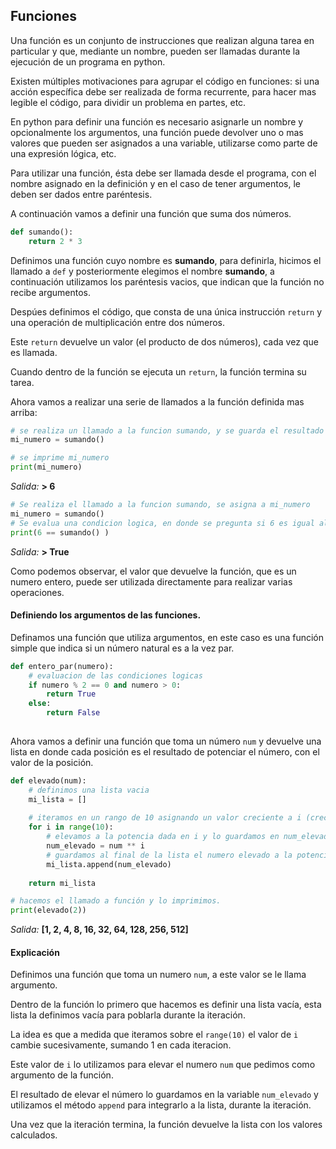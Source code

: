 ## Funciones

Una función es un conjunto de instrucciones que realizan alguna tarea en particular y que, mediante un nombre, pueden ser llamadas durante la ejecución de un programa en python.


Existen múltiples motivaciones para agrupar el código en funciones: si una acción específica debe ser realizada de forma recurrente, para hacer mas legible el código, para dividir un problema en partes, etc.

En python para definir una función es necesario asignarle un nombre y opcionalmente los argumentos, una función puede devolver uno o mas valores que pueden ser asignados a una variable, utilizarse como parte de una expresión lógica, etc.

Para utilizar una función, ésta debe ser llamada desde el programa, con el nombre asignado en la definición y en el caso de tener argumentos, le deben ser dados entre paréntesis.


A continuación vamos a definir una función que suma dos números.

``` python
def sumando():
    return 2 * 3
```

Definimos una función cuyo nombre es **sumando**, para definirla, hicimos el llamado a `def` y posteriormente elegimos el nombre **sumando**, a continuación utilizamos los paréntesis vacios, que indican que la función no recibe argumentos.

Despúes definimos el código, que consta de una única instrucción `return` y una operación de multiplicación entre dos números. 

Este `return` devuelve un valor (el producto de dos números), cada vez que es llamada.

Cuando dentro de la función se ejecuta un `return`, la función termina su tarea.

Ahora vamos a realizar una serie de llamados a la función definida mas arriba:

``` python
# se realiza un llamado a la funcion sumando, y se guarda el resultado de la funcion en la variable mi_numero
mi_numero = sumando()

# se imprime mi_numero
print(mi_numero)
```
_Salida:_
**> 6**

``` python
# Se realiza el llamado a la funcion sumando, se asigna a mi_numero
mi_numero = sumando()
# Se evalua una condicion logica, en donde se pregunta si 6 es igual al resultado de la funcion sumando()
print(6 == sumando() )
```
  _Salida:_
**> True**


Como podemos observar, el valor que devuelve la función, que es un numero entero,  puede ser utilizada directamente para realizar varias operaciones.

#### Definiendo los argumentos de las funciones.

Definamos una función que utiliza argumentos, en este caso es una función simple que indica si un número natural es a la vez par.

``` python
def entero_par(numero):
    # evaluacion de las condiciones logicas
    if numero % 2 == 0 and numero > 0:
        return True
    else:
        return False
  
```

Ahora vamos a definir una función que toma un número `num` y devuelve una lista en donde cada posición es el resultado de potenciar el número, con el valor de la posición.

``` python
def elevado(num):
    # definimos una lista vacia
    mi_lista = []
    
    # iteramos en un rango de 10 asignando un valor creciente a i (crece de 1 en 1)
    for i in range(10):
        # elevamos a la potencia dada en i y lo guardamos en num_elevado
        num_elevado = num ** i
        # guardamos al final de la lista el numero elevado a la potencia i
        mi_lista.append(num_elevado)
      
    return mi_lista  

# hacemos el llamado a función y lo imprimimos.
print(elevado(2))
```
  _Salida:_
**[1, 2, 4, 8, 16, 32, 64, 128, 256, 512]**

#### Explicación
Definimos una función que toma un numero `num`, a este valor se le llama argumento.

Dentro de la función lo primero que hacemos es definir una lista vacía, esta lista la definimos vacía para poblarla durante la iteración.

La idea es que a medida que iteramos sobre el `range(10)` el valor de `i` cambie sucesivamente, sumando 1 en cada iteracion. 

Este valor de `i` lo utilizamos para elevar el numero `num` que pedimos como argumento de la función.

El resultado de elevar el número lo guardamos en la variable `num_elevado` y utilizamos el método `append` para integrarlo a la lista, durante la iteración.

Una vez que la iteración termina, la función devuelve la lista con los valores calculados.




